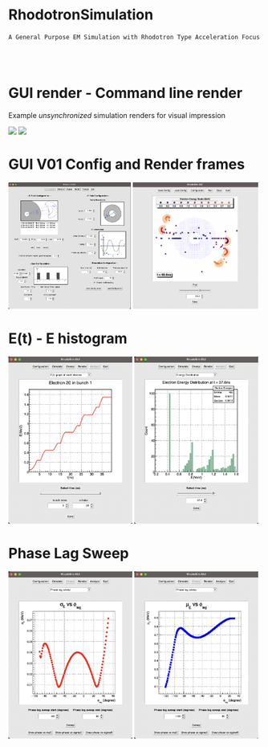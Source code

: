 # RhodotronSimulation
    A General Purpose EM Simulation with Rhodotron Type Acceleration Focus 
</br>
</br>

# GUI render - Command line render
Example *unsynchronized* simulation renders for visual impression
<p float="left">
  <img src="/resources/gifs/gui_v2_rendered-min-inf.gif" width="42%" loop="infinite"/>
  <img src="/resources/gifs/5bunch_5nsPeriod.gif" width="56%" /> 
</p>

# GUI V01 Config and Render frames
<p float="left">
  <img src="/resources/GUI_config_frame.png" width="48.5%" />
  <img src="/resources/RhodoSim_GUI_RenderFrame_V02.png" width="49.5%" /> 
</p>

# E(t) - E histogram
<p float="left">
  <img src="/resources/E_t.png" width="49%" />
  <img src="/resources/E_hist.png" width="49%" /> 
</p>

# Phase Lag Sweep
<p float="left">
  <img src="/resources/sE_phL.png" width="49%" />
  <img src="/resources/mE_phL.png" width="49%" /> 
</p>
